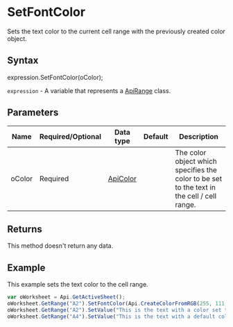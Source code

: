 # SetFontColor

Sets the text color to the current cell range with the previously created color object.

## Syntax

expression.SetFontColor(oColor);

`expression` - A variable that represents a [ApiRange](../ApiRange.md) class.

## Parameters

| **Name** | **Required/Optional** | **Data type** | **Default** | **Description** |
| ------------- | ------------- | ------------- | ------------- | ------------- |
| oColor | Required | [ApiColor](../../ApiColor/ApiColor.md) |  | The color object which specifies the color to be set to the text in the cell / cell range. |

## Returns

This method doesn't return any data.

## Example

This example sets the text color to the cell range.

```javascript
var oWorksheet = Api.GetActiveSheet();
oWorksheet.GetRange("A2").SetFontColor(Api.CreateColorFromRGB(255, 111, 61));
oWorksheet.GetRange("A2").SetValue("This is the text with a color set to it");
oWorksheet.GetRange("A4").SetValue("This is the text with a default color");
```
